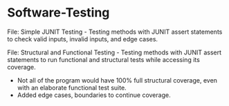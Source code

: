 # Software-Testing
File: Simple JUNIT Testing - Testing methods with JUNIT assert statements to check valid inputs, invalid inputs, and edge cases.

File: Structural and Functional Testing - Testing methods with JUNIT assert statements to run functional and structural tests while accessing its coverage. 
  - Not  all  of  the  program  would  have  100%  full  structural  coverage,  even  with  an  elaborate functional test suite.
  - Added edge cases, boundaries to continue coverage.
